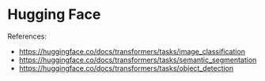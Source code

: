 # Hugging Face

References: 

- https://huggingface.co/docs/transformers/tasks/image_classification
- https://huggingface.co/docs/transformers/tasks/semantic_segmentation
- https://huggingface.co/docs/transformers/tasks/object_detection
